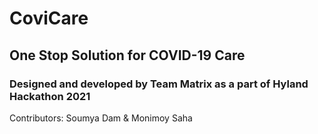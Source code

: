# CoviCare
## One Stop Solution for COVID-19 Care
### Designed and developed by Team Matrix as a part of Hyland Hackathon 2021
Contributors: Soumya Dam & Monimoy Saha
